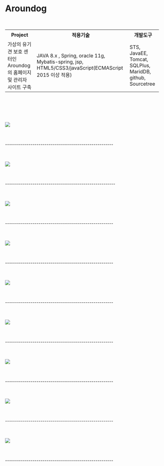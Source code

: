 # Aroundog
<br>
<table>
  <tr>
    <th>Project</th>
    <th>적용기술</th>
    <th>개발도구</th>
  </tr>
  <tr>
    <td>가상의 유기견 보호 센터인 Aroundog의 홈페이지 및 관리자 사이트 구축</td>
    <td>JAVA 8.x , Spring, oracle 11g, Mybatis-spring, jsp, HTML5/CSS3/javaScript(ECMAScript 2015 이상 적용)</td>
    <td>STS, JavaEE, Tomcat, SQLPlus, MaridDB, github, Sourcetree</td>
  </tr>
</table>  
<br><br><br><br>


<img src="https://postfiles.pstatic.net/MjAxOTA1MjFfNDYg/MDAxNTU4NDQ0ODkzNTM4.7cFc_EADveO5ydlLqaZjR7VNNTAiSdfR3K6zzpazyCEg.0xsSN-wU7QPkobADsGiflDTqk0wPXPI9NI1_dXHMNIkg.PNG.skykim010/4-1.png?type=w773"> <br><br><br>

-------------------------------------------------------<br><br><br>

<img src="https://postfiles.pstatic.net/MjAxOTA1MjFfNCAg/MDAxNTU4NDQ0ODkzNzQx.fqvzD9BlaI8kZg2Iqej4Da4anuszO-nUty-Y5cwlxZIg.ecnmrunNjnYpO5xNUbITwtltl5cGMELoU7gefjdWN04g.PNG.skykim010/4-2.png?type=w773"> <br><br><br>

--------------------------------------------------------<br><br><br>

<img src="https://postfiles.pstatic.net/MjAxOTA1MjFfMjYw/MDAxNTU4NDQ0ODkzNzg5.o5b69XYh0CvarJBmiL8VRLV45QzT50biYWRREM5xNEIg.3640QTR0Kplxo6I0enbuyGzII_OcK6kS7l6t6Q9_Q_Qg.PNG.skykim010/4-3.png?type=w773"> <br><br><br>

-------------------------------------------------------<br><br><br>

<img src="https://postfiles.pstatic.net/MjAxOTA1MjFfNjAg/MDAxNTU4NDQ0ODkzNjg2.f2W_YV7zCV6GF-tIJRqUHg9q6DE6pj2WoakPqTOuSewg.G1SQvuokVj3Wc_ViVV4cQNgE_XsyOHUHz9bSAvb_qPwg.PNG.skykim010/4-4.png?type=w773"> <br><br><br>

-------------------------------------------------------<br><br><br>

<img src="https://postfiles.pstatic.net/MjAxOTA1MjFfMTAw/MDAxNTU4NDQ0ODkzODIw.AEOvRyfMO6fwRcp3w4SRCtKl4-Pkk3i9tfbU-UM5WnIg.rB97MRMNn_enUrVLoubGpFniW48q70rglPSkdBhUNjYg.PNG.skykim010/4-5.png?type=w773"> <br><br><br>

-------------------------------------------------------<br><br><br>

<img src="https://postfiles.pstatic.net/MjAxOTA1MjFfNTAg/MDAxNTU4NDQ0ODkzOTEy.h_dbWOlYHEXtunibGCULn10hvvP5YLk1ih68s6fzUbwg.hWh9nvMeAqf4O5JKEqGrDnC9pTXbb321staVnLq-rdgg.PNG.skykim010/4-6.png?type=w773"> <br><br><br>

-------------------------------------------------------<br><br><br>

<img src="https://postfiles.pstatic.net/MjAxOTA1MjFfMTQ1/MDAxNTU4NDQ0ODk0MDQx.sKm4fcFY6iJKieWHNk2BgjbF1xHhx_4OKyxgZKEtEsQg.ZqEMh3dj6kBpugjX3E97hIegupnNQBtNIP_TwmZvNZYg.PNG.skykim010/4-7.png?type=w773"> <br><br><br>

-------------------------------------------------------<br><br><br>

<img src="https://postfiles.pstatic.net/MjAxOTA1MjFfMTYx/MDAxNTU4NDQ0ODk0MTEy.hrT9w3UkYGf-2BoZtTdm_wz3KanD2v65XL1BUGYY3Ugg.kQiRm24BBsIQgldl29au2QQFkPlbqIFqjqnQFwW0J1sg.PNG.skykim010/4-8.png?type=w773"> <br><br><br>

-------------------------------------------------------<br><br><br>

<img src="https://postfiles.pstatic.net/MjAxOTA1MjFfMTcw/MDAxNTU4NDQ0ODk0MjUw.I4UPD9WOAv5vl7YBOsFnwPvzBk0vpSwZ7xUivF2oAN0g.Pzg7Xngsrm_CmKidrXa3Fp9XB_upJ3-j7QF2XxwrDZcg.PNG.skykim010/4-9.png?type=w773"> <br><br><br>

-------------------------------------------------------<br><br><br>

